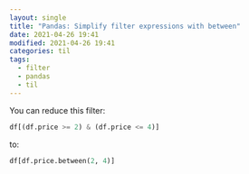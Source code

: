 ```yaml
---
layout: single
title: "Pandas: Simplify filter expressions with between"
date: 2021-04-26 19:41
modified: 2021-04-26 19:41
categories: til
tags:
  - filter
  - pandas
  - til
---
```


You can reduce this filter:

```python
df[(df.price >= 2) & (df.price <= 4)]
```

to:

```python
df[df.price.between(2, 4)]
```
